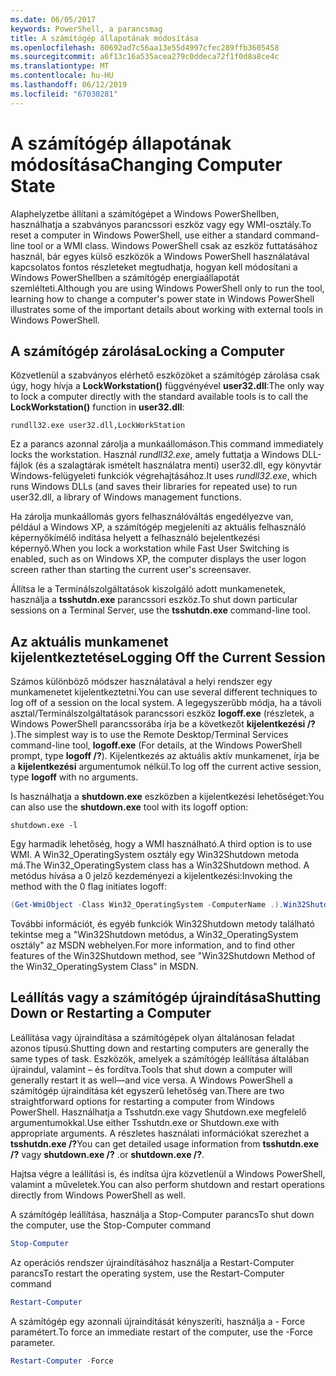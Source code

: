 ```yaml
---
ms.date: 06/05/2017
keywords: PowerShell, a parancsmag
title: A számítógép állapotának módosítása
ms.openlocfilehash: 80692ad7c56aa13e55d4997cfec289ffb3605458
ms.sourcegitcommit: a6f13c16a535acea279c0ddeca72f1f0d8a8ce4c
ms.translationtype: MT
ms.contentlocale: hu-HU
ms.lasthandoff: 06/12/2019
ms.locfileid: "67030281"
---
```

# <a name="changing-computer-state"></a><span data-ttu-id="d9bed-103">A számítógép állapotának módosítása</span><span class="sxs-lookup"><span data-stu-id="d9bed-103">Changing Computer State</span></span>

<span data-ttu-id="d9bed-104">Alaphelyzetbe állítani a számítógépet a Windows PowerShellben, használhatja a szabványos parancssori eszköz vagy egy WMI-osztály.</span><span class="sxs-lookup"><span data-stu-id="d9bed-104">To reset a computer in Windows PowerShell, use either a standard command-line tool or a WMI class.</span></span> <span data-ttu-id="d9bed-105">Windows PowerShell csak az eszköz futtatásához használ, bár egyes külső eszközök a Windows PowerShell használatával kapcsolatos fontos részleteket megtudhatja, hogyan kell módosítani a Windows PowerShellben a számítógép energiaállapotát szemlélteti.</span><span class="sxs-lookup"><span data-stu-id="d9bed-105">Although you are using Windows PowerShell only to run the tool, learning how to change a computer's power state in Windows PowerShell illustrates some of the important details about working with external tools in Windows PowerShell.</span></span>

## <a name="locking-a-computer"></a><span data-ttu-id="d9bed-106">A számítógép zárolása</span><span class="sxs-lookup"><span data-stu-id="d9bed-106">Locking a Computer</span></span>

<span data-ttu-id="d9bed-107">Közvetlenül a szabványos elérhető eszközöket a számítógép zárolása csak úgy, hogy hívja a **LockWorkstation()** függvényével **user32.dll**:</span><span class="sxs-lookup"><span data-stu-id="d9bed-107">The only way to lock a computer directly with the standard available tools is to call the **LockWorkstation()** function in **user32.dll**:</span></span>

```
rundll32.exe user32.dll,LockWorkStation
```

<span data-ttu-id="d9bed-108">Ez a parancs azonnal zárolja a munkaállomáson.</span><span class="sxs-lookup"><span data-stu-id="d9bed-108">This command immediately locks the workstation.</span></span> <span data-ttu-id="d9bed-109">Használ *rundll32.exe*, amely futtatja a Windows DLL-fájlok (és a szalagtárak ismételt használatra menti) user32.dll, egy könyvtár Windows-felügyeleti funkciók végrehajtásához.</span><span class="sxs-lookup"><span data-stu-id="d9bed-109">It uses *rundll32.exe*, which runs Windows DLLs (and saves their libraries for repeated use) to run user32.dll, a library of Windows management functions.</span></span>

<span data-ttu-id="d9bed-110">Ha zárolja munkaállomás gyors felhasználóváltás engedélyezve van, például a Windows XP, a számítógép megjeleníti az aktuális felhasználó képernyőkímélő indítása helyett a felhasználó bejelentkezési képernyő.</span><span class="sxs-lookup"><span data-stu-id="d9bed-110">When you lock a workstation while Fast User Switching is enabled, such as on Windows XP, the computer displays the user logon screen rather than starting the current user's screensaver.</span></span>

<span data-ttu-id="d9bed-111">Állítsa le a Terminálszolgáltatások kiszolgáló adott munkamenetek, használja a **tsshutdn.exe** parancssori eszköz.</span><span class="sxs-lookup"><span data-stu-id="d9bed-111">To shut down particular sessions on a Terminal Server, use the **tsshutdn.exe** command-line tool.</span></span>

## <a name="logging-off-the-current-session"></a><span data-ttu-id="d9bed-112">Az aktuális munkamenet kijelentkeztetése</span><span class="sxs-lookup"><span data-stu-id="d9bed-112">Logging Off the Current Session</span></span>

<span data-ttu-id="d9bed-113">Számos különböző módszer használatával a helyi rendszer egy munkamenetet kijelentkeztetni.</span><span class="sxs-lookup"><span data-stu-id="d9bed-113">You can use several different techniques to log off of a session on the local system.</span></span> <span data-ttu-id="d9bed-114">A legegyszerűbb módja, ha a távoli asztal/Terminálszolgáltatások parancssori eszköz **logoff.exe** (részletek, a Windows PowerShell parancssorába írja be a következőt **kijelentkezési /?** ).</span><span class="sxs-lookup"><span data-stu-id="d9bed-114">The simplest way is to use the Remote Desktop/Terminal Services command-line tool, **logoff.exe** (For details, at the Windows PowerShell prompt, type **logoff /?**).</span></span> <span data-ttu-id="d9bed-115">Kijelentkezés az aktuális aktív munkamenet, írja be a **kijelentkezési** argumentumok nélkül.</span><span class="sxs-lookup"><span data-stu-id="d9bed-115">To log off the current active session, type **logoff** with no arguments.</span></span>

<span data-ttu-id="d9bed-116">Is használhatja a **shutdown.exe** eszközben a kijelentkezési lehetőséget:</span><span class="sxs-lookup"><span data-stu-id="d9bed-116">You can also use the **shutdown.exe** tool with its logoff option:</span></span>

```
shutdown.exe -l
```

<span data-ttu-id="d9bed-117">Egy harmadik lehetőség, hogy a WMI használható.</span><span class="sxs-lookup"><span data-stu-id="d9bed-117">A third option is to use WMI.</span></span> <span data-ttu-id="d9bed-118">A Win32_OperatingSystem osztály egy Win32Shutdown metoda má.</span><span class="sxs-lookup"><span data-stu-id="d9bed-118">The Win32_OperatingSystem class has a Win32Shutdown method.</span></span> <span data-ttu-id="d9bed-119">A metódus hívása a 0 jelző kezdeményezi a kijelentkezési:</span><span class="sxs-lookup"><span data-stu-id="d9bed-119">Invoking the method with the 0 flag initiates logoff:</span></span>

```powershell
(Get-WmiObject -Class Win32_OperatingSystem -ComputerName .).Win32Shutdown(0)
```

<span data-ttu-id="d9bed-120">További információt, és egyéb funkciók Win32Shutdown metody található tekintse meg a "Win32Shutdown metódus, a Win32_OperatingSystem osztály" az MSDN webhelyen.</span><span class="sxs-lookup"><span data-stu-id="d9bed-120">For more information, and to find other features of the Win32Shutdown method, see "Win32Shutdown Method of the Win32_OperatingSystem Class" in MSDN.</span></span>

## <a name="shutting-down-or-restarting-a-computer"></a><span data-ttu-id="d9bed-121">Leállítás vagy a számítógép újraindítása</span><span class="sxs-lookup"><span data-stu-id="d9bed-121">Shutting Down or Restarting a Computer</span></span>

<span data-ttu-id="d9bed-122">Leállítása vagy újraindítása a számítógépek olyan általánosan feladat azonos típusú.</span><span class="sxs-lookup"><span data-stu-id="d9bed-122">Shutting down and restarting computers are generally the same types of task.</span></span> <span data-ttu-id="d9bed-123">Eszközök, amelyek a számítógép leállítása általában újraindul, valamint – és fordítva.</span><span class="sxs-lookup"><span data-stu-id="d9bed-123">Tools that shut down a computer will generally restart it as well—and vice versa.</span></span> <span data-ttu-id="d9bed-124">A Windows PowerShell a számítógép újraindítása két egyszerű lehetőség van.</span><span class="sxs-lookup"><span data-stu-id="d9bed-124">There are two straightforward options for restarting a computer from Windows PowerShell.</span></span> <span data-ttu-id="d9bed-125">Használhatja a Tsshutdn.exe vagy Shutdown.exe megfelelő argumentumokkal.</span><span class="sxs-lookup"><span data-stu-id="d9bed-125">Use either Tsshutdn.exe or Shutdown.exe with appropriate arguments.</span></span> <span data-ttu-id="d9bed-126">A részletes használati információkat szerezhet a **tsshutdn.exe /?**</span><span class="sxs-lookup"><span data-stu-id="d9bed-126">You can get detailed usage information from **tsshutdn.exe /?**</span></span> <span data-ttu-id="d9bed-127">vagy **shutdown.exe /?** .</span><span class="sxs-lookup"><span data-stu-id="d9bed-127">or **shutdown.exe /?**.</span></span>

<span data-ttu-id="d9bed-128">Hajtsa végre a leállítási is, és indítsa újra közvetlenül a Windows PowerShell, valamint a műveletek.</span><span class="sxs-lookup"><span data-stu-id="d9bed-128">You can also perform shutdown and restart operations directly from Windows PowerShell as well.</span></span>

<span data-ttu-id="d9bed-129">A számítógép leállítása, használja a Stop-Computer parancs</span><span class="sxs-lookup"><span data-stu-id="d9bed-129">To shut down the computer, use the Stop-Computer command</span></span>

```powershell
Stop-Computer
```

<span data-ttu-id="d9bed-130">Az operációs rendszer újraindításához használja a Restart-Computer parancs</span><span class="sxs-lookup"><span data-stu-id="d9bed-130">To restart the operating system, use the Restart-Computer command</span></span>

```powershell
Restart-Computer
```

<span data-ttu-id="d9bed-131">A számítógép egy azonnali újraindítását kényszeríti, használja a - Force paramétert.</span><span class="sxs-lookup"><span data-stu-id="d9bed-131">To force an immediate restart of the computer, use the -Force parameter.</span></span>

```powershell
Restart-Computer -Force
```
